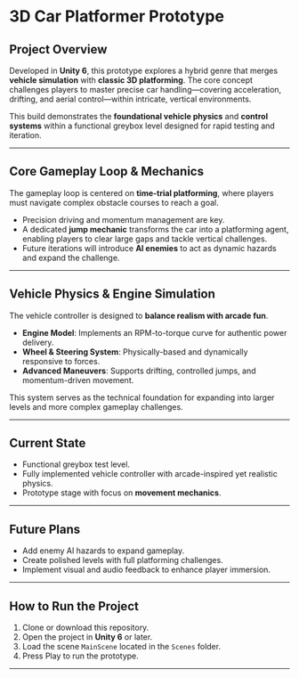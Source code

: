# 3D Car Platformer Prototype

## Project Overview

Developed in **Unity 6**, this prototype explores a hybrid genre that merges **vehicle simulation** with **classic 3D platforming**. The core concept challenges players to master precise car handling—covering acceleration, drifting, and aerial control—within intricate, vertical environments.

This build demonstrates the **foundational vehicle physics** and **control systems** within a functional greybox level designed for rapid testing and iteration.

---

## Core Gameplay Loop & Mechanics

The gameplay loop is centered on **time-trial platforming**, where players must navigate complex obstacle courses to reach a goal.

* Precision driving and momentum management are key.
* A dedicated **jump mechanic** transforms the car into a platforming agent, enabling players to clear large gaps and tackle vertical challenges.
* Future iterations will introduce **AI enemies** to act as dynamic hazards and expand the challenge.

---

## Vehicle Physics & Engine Simulation

The vehicle controller is designed to **balance realism with arcade fun**.

* **Engine Model**: Implements an RPM-to-torque curve for authentic power delivery.
* **Wheel & Steering System**: Physically-based and dynamically responsive to forces.
* **Advanced Maneuvers**: Supports drifting, controlled jumps, and momentum-driven movement.

This system serves as the technical foundation for expanding into larger levels and more complex gameplay challenges.

---

## Current State

* Functional greybox test level.
* Fully implemented vehicle controller with arcade-inspired yet realistic physics.
* Prototype stage with focus on **movement mechanics**.

---

## Future Plans

* Add enemy AI hazards to expand gameplay.
* Create polished levels with full platforming challenges.
* Implement visual and audio feedback to enhance player immersion.

---

## How to Run the Project

1. Clone or download this repository.
2. Open the project in **Unity 6** or later.
3. Load the scene `MainScene` located in the `Scenes` folder.
4. Press Play to run the prototype.

---
